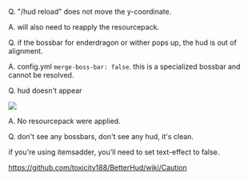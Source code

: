 Q. "/hud reload" does not move the y-coordinate.

A. will also need to reapply the resourcepack.

Q. if the bossbar for enderdragon or wither pops up, the hud is out of alignment.

A. config.yml `merge-boss-bar: false`. this is a specialized bossbar and cannot be resolved.

Q. hud doesn't appear

![](https://i.imgur.com/5F0IrKW.png)

A. No resourcepack were applied.

Q. don't see any bossbars, don't see any hud, it's clean.

if you're using itemsadder, you'll need to set text-effect to false.

https://github.com/toxicity188/BetterHud/wiki/Caution